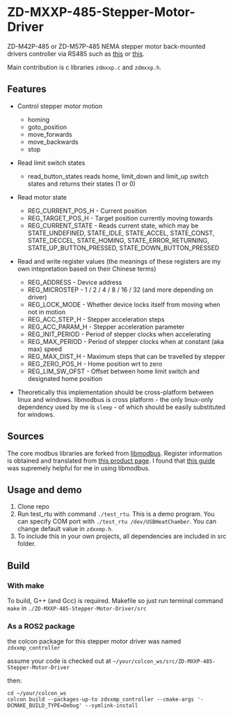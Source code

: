
# ZD-MXXP-485-Stepper-Motor-Driver

ZD-M42P-485 or ZD-M57P-485 NEMA stepper motor back-mounted drivers controller via RS485 such as [this](https://world.taobao.com/item/634196223214.htm) or [this](https://www.aliexpress.com/item/1005004161246962.html).

Main contribution is c libraries ```zdmxxp.c``` and ```zdmxxp.h```. 

## Features
- Control stepper motor motion
  - homing
  - goto_position
  - move_forwards
  - move_backwards
  - stop

- Read limit switch states
  - read_button_states reads home, limit_down and limit_up switch states and returns their states (1 or 0) 

- Read motor state
  - REG_CURRENT_POS_H - Current position
  - REG_TARGET_POS_H - Target position currently moving towards
  - REG_CURRENT_STATE - Reads current state, which may be STATE_UNDEFINED, STATE_IDLE, STATE_ACCEL, STATE_CONST, STATE_DECCEL, STATE_HOMING, STATE_ERROR_RETURNING, STATE_UP_BUTTON_PRESSED, STATE_DOWN_BUTTON_PRESSED

- Read and write register values (the meanings of these registers are my own intepretation based on their Chinese terms)
  - REG_ADDRESS  - Device address  
  - REG_MICROSTEP - 1 / 2 / 4 / 8 / 16 / 32 (and more depending on driver)
  - REG_LOCK_MODE - Whether device locks itself from moving when not in motion
  - REG_ACC_STEP_H  - Stepper acceleration steps
  - REG_ACC_PARAM_H - Stepper acceleration parameter
  - REG_INIT_PERIOD - Period of stepper clocks when accelerating
  - REG_MAX_PERIOD  - Period of stepper clocks when at constant (aka max) speed
  - REG_MAX_DIST_H - Maximum steps that can be travelled by stepper
  - REG_ZERO_POS_H - Home position wrt to zero
  - REG_LIM_SW_OFST - Offset between home limit switch and designated home position

- Theoretically this implementation should be cross-platform between linux and windows. libmodbus is cross platform - the only linux-only dependency used by me is ```sleep``` - of which should be easily substituted for windows.

## Sources
The core modbus libraries are forked from [libmodbus](https://github.com/stephane/libmodbus). Register information is obtained and translated from [this product page](://world.taobao.com/item/634196223214.htm). I found that [this guide](https://aijishu.com/a/1060000000224798) was supremely helpful for me in using libmodbus. 

## Usage and demo
1. Clone repo
2. Run test_rtu with command ```./test_rtu```. This is a demo program. You can specify COM port with ```./test_rtu /dev/USBHeatChamber```. You can change default value in ```zdxxmp.h```. 
3. To include this in your own projects, all dependencies are included in src folder. 

## Build
### With make
To build, G++ (and Gcc) is required. Makefile so just run terminal command  ```make``` in ```./ZD-MXXP-485-Stepper-Motor-Driver/src```

### As a ROS2 package

the colcon package for this stepper motor driver was named `zdxxmp_controller`

assume your code is checked out at 
`~/your/colcon_ws/src/ZD-MXXP-485-Stepper-Motor-Driver`

then:
```
cd ~/your/colcon_ws
colcon build --packages-up-to zdxxmp_controller --cmake-args '-DCMAKE_BUILD_TYPE=Debug' --symlink-install
```
